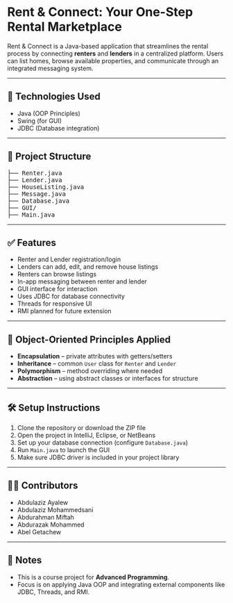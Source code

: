 # Rent & Connect: Your One-Step Rental Marketplace

Rent & Connect is a Java-based application that streamlines the rental process by connecting **renters** and **lenders** in a centralized platform. Users can list homes, browse available properties, and communicate through an integrated messaging system.

---

## 🔧 Technologies Used

- Java (OOP Principles)
- Swing (for GUI)
- JDBC (Database integration)
 
---

## 📁 Project Structure
<pre>
├── Renter.java
├── Lender.java
├── HouseListing.java
├── Message.java
├── Database.java
├── GUI/
├── Main.java
</pre>

---

## ✅ Features

- Renter and Lender registration/login
- Lenders can add, edit, and remove house listings
- Renters can browse listings
- In-app messaging between renter and lender
- GUI interface for interaction
- Uses JDBC for database connectivity
- Threads for responsive UI
- RMI planned for future extension

---

## 🔐 Object-Oriented Principles Applied

- **Encapsulation** – private attributes with getters/setters  
- **Inheritance** – common `User` class for `Renter` and `Lender`  
- **Polymorphism** – method overriding where needed  
- **Abstraction** – using abstract classes or interfaces for structure

---

## 🛠️ Setup Instructions

1. Clone the repository or download the ZIP file
2. Open the project in IntelliJ, Eclipse, or NetBeans
3. Set up your database connection (configure `Database.java`)
4. Run `Main.java` to launch the GUI
5. Make sure JDBC driver is included in your project library

---

## 🧑‍💻 Contributors

- Abdulaziz Ayalew
- Abdulaziz Mohammedsani
- Abdurahman Miftah
- Abdurazak Mohammed
- Abel Getachew

---

## 📌 Notes

- This is a course project for **Advanced Programming**.
- Focus is on applying Java OOP and integrating external components like JDBC, Threads, and RMI.

